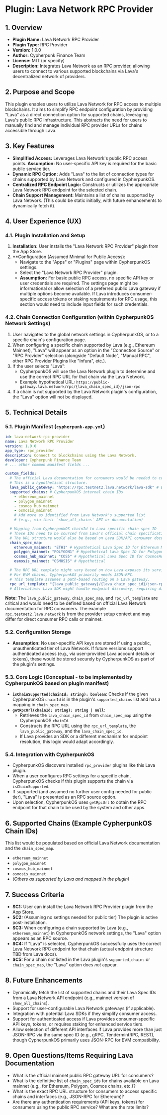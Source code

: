 # Plugin: Lava Network RPC Provider

## 1. Overview

- **Plugin Name:** Lava Network RPC Provider
- **Plugin Type:** RPC Provider
- **Version:** 1.0.0
- **Author:** Cypherpunk Finance Team
- **License:** MIT (or specify)
- **Description:** Integrates Lava Network as an RPC provider, allowing users to connect to various supported blockchains via Lava's decentralized network of providers.

## 2. Purpose and Scope

This plugin enables users to utilize Lava Network for RPC access to multiple blockchains. It aims to simplify RPC endpoint configuration by providing "Lava" as a direct connection option for supported chains, leveraging Lava's public RPC infrastructure. This abstracts the need for users to manually find and manage individual RPC provider URLs for chains accessible through Lava.

## 3. Key Features

-   **Simplified Access:** Leverages Lava Network's public RPC access points. **Assumption:** No user-specific API key is required for the basic public service tier.
-   **Dynamic RPC Option:** Adds "Lava" to the list of connection types for chains supported by Lava Network and configured in CypherpunkOS.
-   **Centralized RPC Endpoint Logic:** Constructs or utilizes the appropriate Lava Network RPC endpoint for the selected chain.
-   **Chain Support Management:** Maintains a list of chains supported by Lava Network. (This could be static initially, with future enhancements to dynamically fetch it).

## 4. User Experience (UX)

### 4.1. Plugin Installation and Setup

1.  **Installation:** User installs the "Lava Network RPC Provider" plugin from the App Store.
2.  **Configuration (Assumed Minimal for Public Access):
    *   Navigate to the "Apps" or "Plugins" page within CypherpunkOS settings.
    *   Select the "Lava Network RPC Provider" plugin.
    *   **Assumption:** For basic public RPC access, no specific API key or user credentials are required. The settings page might be informational or allow selection of a preferred public Lava gateway if multiple options become available. If Lava introduces consumer-specific access tokens or staking requirements for RPC usage, this section would need to include input fields for such credentials.

### 4.2. Chain Connection Configuration (within CypherpunkOS Network Settings)

1.  User navigates to the global network settings in CypherpunkOS, or to a specific chain's configuration page.
2.  When configuring a specific chain supported by Lava (e.g., Ethereum Mainnet), "Lava" will appear as an option in the "Connection Source" or "RPC Provider" selection (alongside "Default Node", "Manual RPC", other RPC Provider Plugins like "Infura", etc.).
3.  If the user selects "Lava":
    *   CypherpunkOS will use the Lava Network plugin to determine and use the correct RPC URL for that chain via the Lava Network.
    *   Example hypothetical URL: `https://public-gateway.lava.network/rpc/{lava_chain_spec_id}/json-rpc`
4.  If a chain is not supported by the Lava Network plugin's configuration, the "Lava" option will not be displayed.

## 5. Technical Details

### 5.1. Plugin Manifest (`cypherpunk-app.yml`)

```yaml
id: lava-network-rpc-provider
name: Lava Network RPC Provider
version: 1.0.0
app_type: rpc_provider
description: Connect to blockchains using the Lava Network.
developer: Cypherpunk Finance Team
# ... other common manifest fields ...

custom_fields:
  # The official Lava documentation for consumers would be needed to confirm the exact gateway URL and chain identifiers.
  # This is a hypothetical structure.
  lava_public_gateway: "https://rpc.testnet2.lava.network/lava-sdk" # Example, actual mainnet gateway TBD
  supported_chains: # CypherpunkOS internal chain IDs
    - ethereum_mainnet
    - polygon_mainnet
    - cosmos_hub_mainnet
    - osmosis_mainnet
    # Add more as identified from Lava Network's supported list
    # (e.g., via their `show_all_chains` API or documentation)

  # Mapping from CypherpunkOS chainId to Lava specific chain spec ID
  # These IDs need to be sourced from Lava's official chain specifications.
  # The URL structure would also be based on Lava SDK/API consumer documentation.
  chain_spec_map:
    ethereum_mainnet: "ETH1" # Hypothetical Lava Spec ID for Ethereum Mainnet
    polygon_mainnet: "POLYGON1" # Hypothetical Lava Spec ID for Polygon Mainnet
    cosmos_hub_mainnet: "COS5" # Hypothetical Lava Spec ID for CosmosHub
    osmosis_mainnet: "OSMOSIS" # Hypothetical

  # The RPC URL template might vary based on how Lava exposes its services (e.g., gRPC, JSON-RPC, TendermintRPC)
  # For EVM chains, CypherpunkOS primarily needs JSON-RPC.
  # This template assumes a path-based routing on a Lava gateway.
  rpc_url_template: "{lava_public_gateway}/{lava_chain_spec_id}/json-rpc" # Highly Hypothetical
  # Alternative: Lava SDK might handle endpoint discovery, requiring different integration.
```

**Note:** The `lava_public_gateway`, `chain_spec_map`, and `rpc_url_template` are critical and would need to be defined based on official Lava Network documentation for RPC consumers. The example `rpc.testnet2.lava.network` is from the provider setup context and may differ for direct consumer RPC calls or mainnet.

### 5.2. Configuration Storage

-   **Assumption:** No user-specific API keys are stored if using a public, unauthenticated tier of Lava Network. If future versions support authenticated access (e.g., via user-provided Lava account details or tokens), these would be stored securely by CypherpunkOS as part of the plugin's settings.

### 5.3. Core Logic (Conceptual - to be implemented by CypherpunkOS based on plugin manifest)

-   **`isChainSupported(chainId: string): boolean`**: Checks if the given CypherpunkOS `chainId` is in the plugin's `supported_chains` list and has a mapping in `chain_spec_map`.
-   **`getRpcUrl(chainId: string): string | null`**:
    *   Retrieves the `lava_chain_spec_id` from `chain_spec_map` using the CypherpunkOS `chainId`.
    *   Constructs the RPC URL using the `rpc_url_template`, the `lava_public_gateway`, and the `lava_chain_spec_id`.
    *   If Lava provides an SDK or a different mechanism for endpoint resolution, this logic would adapt accordingly.

### 5.4. Integration with CypherpunkOS

-   CypherpunkOS discovers installed `rpc_provider` plugins like this Lava plugin.
-   When a user configures RPC settings for a specific chain, CypherpunkOS checks if this plugin supports the chain via `isChainSupported`.
-   If supported (and assumed no further user config needed for public tier), "Lava" is presented as an RPC source option.
-   Upon selection, CypherpunkOS uses `getRpcUrl` to obtain the RPC endpoint for that chain to be used by the system and other apps.

## 6. Supported Chains (Example CypherpunkOS Chain IDs)

This list would be populated based on official Lava Network documentation and the `chain_spec_map`.

-   `ethereum_mainnet`
-   `polygon_mainnet`
-   `cosmos_hub_mainnet`
-   `osmosis_mainnet`
-   *(Others as supported by Lava and mapped in the plugin)*

## 7. Success Criteria

-   **SC1:** User can install the Lava Network RPC Provider plugin from the App Store.
-   **SC2:** (Assuming no settings needed for public tier) The plugin is active post-installation.
-   **SC3:** When configuring a chain supported by Lava (e.g., `ethereum_mainnet`) in CypherpunkOS network settings, the "Lava" option appears as an RPC source.
-   **SC4:** If "Lava" is selected, CypherpunkOS successfully uses the correct Lava Network RPC endpoint for that chain (actual endpoint structure TBD from Lava docs).
-   **SC5:** For a chain *not* listed in the Lava plugin's `supported_chains` or `chain_spec_map`, the "Lava" option does *not* appear.

## 8. Future Enhancements

-   Dynamically fetch the list of supported chains and their Lava Spec IDs from a Lava Network API endpoint (e.g., mainnet version of `show_all_chains`).
-   Support for user-configurable Lava Network gateways (if applicable).
-   Integration with potential Lava SDKs if they simplify consumer access.
-   Support for authenticated access if Lava provides consumer-specific API keys, tokens, or requires staking for enhanced service tiers.
-   Allow selection of different API interfaces if Lava provides more than just JSON-RPC via the same spec ID (e.g., gRPC, TendermintRPC, REST), though CypherpunkOS primarily uses JSON-RPC for EVM compatibility.

## 9. Open Questions/Items Requiring Lava Documentation

-   What is the official mainnet public RPC gateway URL for consumers?
-   What is the definitive list of `chain_spec_id`s for chains available on Lava mainnet (e.g., for Ethereum, Polygon, Cosmos chains, etc.)?
-   What is the exact RPC URL structure for consumers to access specific chains and interfaces (e.g., JSON-RPC for Ethereum)?
-   Are there any authentication requirements (API keys, tokens) for consumers using the public RPC service? What are the rate limits? 
